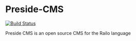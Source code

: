Preside-CMS
===========

[![Build Status](https://travis-ci.org/pixl8/Preside-CMS.svg?branch=master)](https://travis-ci.org/DominicWatson/Preside-CMS)

Preside CMS is an open source CMS for the Railo language
